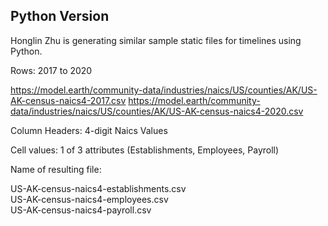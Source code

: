 ## Python Version

Honglin Zhu is generating similar sample static files for timelines using Python.

Rows: 2017 to 2020

https://model.earth/community-data/industries/naics/US/counties/AK/US-AK-census-naics4-2017.csv
https://model.earth/community-data/industries/naics/US/counties/AK/US-AK-census-naics4-2020.csv

Column Headers: 4-digit Naics Values

Cell values: 1 of 3 attributes (Establishments, Employees, Payroll)

Name of resulting file:

US-AK-census-naics4-establishments.csv  
US-AK-census-naics4-employees.csv  
US-AK-census-naics4-payroll.csv  